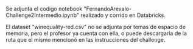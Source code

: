 Se adjunta el codigo notebook "FernandoArevalo-Challenge2Intermedio.ipynb" realizado y corrido en Databricks.

El dataset "winequality-red.csv" no se adjunta por temas de espacio de memoria, pero el profesor ya cuenta con ella, o puede descargarla de la ruta que el mismo mencionó en las instrucciones del challenge.
